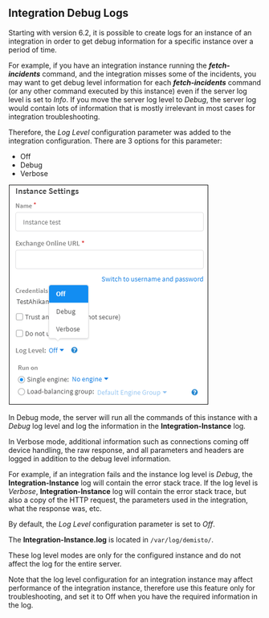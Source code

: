## Integration Debug Logs
Starting with version 6.2, it is possible to create logs for an instance of an integration in order to get debug information for a specific instance over a period of time.

For example, if you have an integration instance running the ***fetch-incidents*** command, and the integration misses some of the incidents, you may want to get debug level information for each ***fetch-incidents*** command (or any other command executed by this instance) even if the server log level is set to *Info*. If you move the server log level to *Debug*, the server log would contain lots of information that is mostly irrelevant in most cases for integration troubleshooting.

Therefore, the *Log Level* configuration parameter was added to the integration configuration. There are 3 options for this parameter:
- Off
- Debug
- Verbose 

![Log Levels](../../../docs/doc_imgs/reference/log_level.png "Log Level")

                        

In Debug mode, the server will run all the commands of this instance with a *Debug* log level and log the information in the **Integration-Instance** log.

In Verbose mode, additional information such as connections coming off device handling, the raw response, and all parameters and headers are logged in addition to the debug level information. 


For example, if an integration fails and the instance log level is *Debug*, the **Integration-Instance** log will contain the error stack trace. If the log level is *Verbose*, **Integration-Instance** log will contain the error stack trace, but also a copy of the HTTP request, the parameters used in the integration, what the response was, etc.

By default, the *Log Level* configuration parameter is set to *Off*.

The **Integration-Instance.log** is located in  `/var/log/demisto/`.

These log level modes are only for the configured instance and do not affect the log for the entire server.

Note that the log level configuration for an integration instance may affect performance of the integration instance, therefore use this feature only for troubleshooting, and set it to Off when you have the required information in the log.
